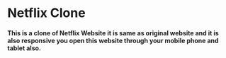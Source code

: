 <h1>Netflix Clone</h1>

<h4>This is a clone of Netflix Website it is same as original website and it is also responsive you open this website through your mobile phone and tablet also.</h4>
